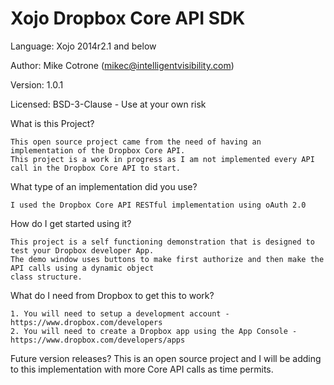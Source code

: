 Xojo Dropbox Core API SDK
=========================

Language: Xojo 2014r2.1 and below

Author: Mike Cotrone (mikec@intelligentvisibility.com)

Version: 1.0.1

Licensed: BSD-3-Clause - Use at your own risk

What is this Project?

    This open source project came from the need of having an implementation of the Dropbox Core API. 
    This project is a work in progress as I am not implemented every API call in the Dropbox Core API to start. 

What type of an implementation did you use?

    I used the Dropbox Core API RESTful implementation using oAuth 2.0
    
How do I get started using it?

    This project is a self functioning demonstration that is designed to test your Dropbox developer App.
    The demo window uses buttons to make first authorize and then make the API calls using a dynamic object 
    class structure.
    
What do I need from Dropbox to get this to work?

    1. You will need to setup a development account - https://www.dropbox.com/developers
    2. You will need to create a Dropbox app using the App Console - https://www.dropbox.com/developers/apps
    
Future version releases?
    This is an open source project and I will be adding to this implementation with more Core API calls as
    time permits.
  
  
